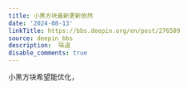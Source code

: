 ```yaml
---
title: 小黑方块最新更新依然
date: '2024-08-13'
linkTitle: https://bbs.deepin.org/en/post/276509
source: deepin_bbs
description:  味道 
disable_comments: true
---
```

小黑方块希望能优化，
